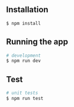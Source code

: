## Installation

```bash
$ npm install
```

## Running the app

```bash
# development
$ npm run dev
```

## Test

```bash
# unit tests
$ npm run test
```
